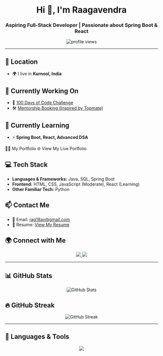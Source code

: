 <h1 align="center">Hi 👋, I'm Raagavendra</h1>
<h3 align="center">Aspiring Full-Stack Developer | Passionate about Spring Boot & React</h3>

<p align="center">
  <img src="https://komarev.com/ghpvc/?username=Ragav15P&label=Profile%20Views&color=0e75b6&style=flat" alt="profile views" />
</p>

---

## 📍 Location
- 🌍 I live in **Kurnool, India**

## 🔭 Currently Working On  
- 🚀 [100 Days of Code Challenge](https://github.com/Ragav15P/DSA)  
- 🛠 [Mentorship Booking (Inspired by Topmate)](https://github.com/Ragav15P/MentorShipBooking)

## 🌱 Currently Learning  
- ⚡ **Spring Boot, React, Advanced DSA**

👨‍💻 My Portfolio
🌐 View My Live Portfolio

## 💻 Tech Stack  
- **Languages & Frameworks:** Java, SQL, Spring Boot  
- **Frontend:** HTML, CSS, JavaScript (Moderate), React (Learning)  
- **Other Familiar Tech:** Python  

## 📫 Contact Me  
- 📧 Email: [rag18av@gmail.com](mailto:rag18av@gmail.com)  
- 📄 Resume: [View My Resume](https://drive.google.com/file/d/11DO29xCBmz1kDbuYokCGBYv_hYQ8qTKW/view?usp=drivesdk)  

## 🌍 Connect with Me  
<p align="center">
  <a href="https://github.com/Ragav15P">
    <img src="https://img.shields.io/badge/GitHub-%23121011.svg?style=for-the-badge&logo=github&logoColor=white" />
  </a>
  <a href="https://www.instagram.com/hello_ragav7/">
    <img src="https://img.shields.io/badge/Instagram-%23E4405F.svg?style=for-the-badge&logo=instagram&logoColor=white" />
  </a>
</p>

---

## 📊 GitHub Stats  
<p align="center">
  <img src="https://github-readme-stats.vercel.app/api?username=Ragav15P&show_icons=true&theme=radical" alt="GitHub Stats" />
</p>

## 🔥 GitHub Streak  
<p align="center">
  <img src="https://streak-stats.demolab.com?user=Ragav15P&theme=radical" alt="GitHub Streak" />
</p>

---

## 🚀 Languages & Tools  
<p align="center">
  <img src="https://skillicons.dev/icons?i=java,spring,html,css,js,react,python,sql,git,github" />
</p>
